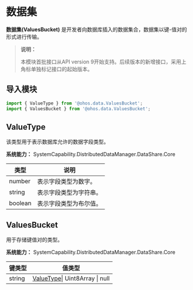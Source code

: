 # 数据集

**数据集(ValuesBucket)** 是开发者向数据库插入的数据集合，数据集以键-值对的形式进行传输。

>**说明：**
>
>本模块首批接口从API version 9开始支持。后续版本的新增接口，采用上角标单独标记接口的起始版本。


## 导入模块

```ts
import { ValueType } from '@ohos.data.ValuesBucket';
import { ValuesBucket } from '@ohos.data.ValuesBucket';
```

## ValueType

该类型用于表示数据库允许的数据字段类型。

**系统能力：**  SystemCapability.DistributedDataManager.DataShare.Core

| 类型    | 说明                 |
| ------- | -------------------- |
| number  | 表示字段类型为数字。   |
| string  | 表示字段类型为字符串。 |
| boolean | 表示字段类型为布尔值。 |

## ValuesBucket

用于存储键值对的类型。

**系统能力：**  SystemCapability.DistributedDataManager.DataShare.Core

| 键类型          | 值类型                                      | 
| ------------- | --------------------------------------------- | 
| string | [ValueType](#valuetype)\| Uint8Array \| null | 

